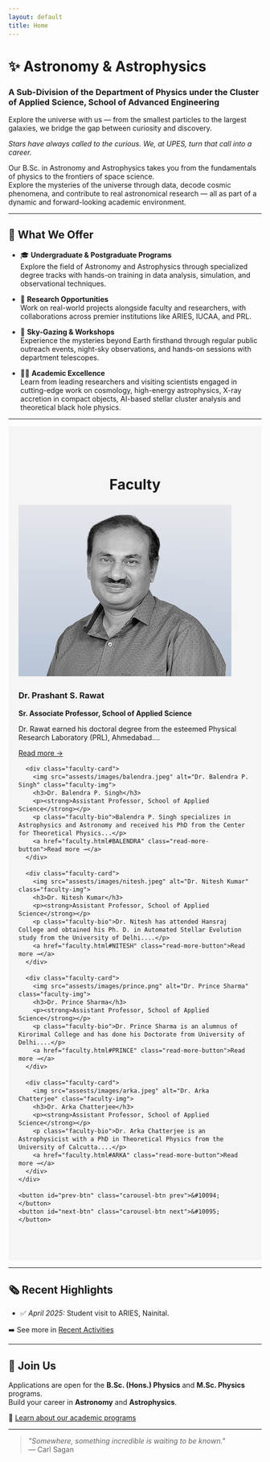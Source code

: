 ```yaml
---
layout: default
title: Home
---
```

# ✨ Astronomy & Astrophysics  
### A Sub-Division of the Department of Physics under the Cluster of Applied Science, School of Advanced Engineering  

Explore the universe with us — from the smallest particles to the largest galaxies, we bridge the gap between curiosity and discovery.

<em>Stars have always called to the curious. We, at UPES, turn that call into a career.</em> 

Our B.Sc. in Astronomy and Astrophysics takes you from the fundamentals of physics to the frontiers of space science.  
Explore the mysteries of the universe through data, decode cosmic phenomena, and contribute to real astronomical research — all as part of a dynamic and forward-looking academic environment.

---

## 🌟 What We Offer

- 🎓 **Undergraduate & Postgraduate Programs**  
  Explore the field of Astronomy and Astrophysics through specialized degree tracks with hands-on training in data analysis, simulation, and observational techniques.

- 🚀 **Research Opportunities**  
  Work on real-world projects alongside faculty and researchers, with collaborations across premier institutions like ARIES, IUCAA, and PRL.

- 🌌 **Sky-Gazing & Workshops**  
  Experience the mysteries beyond Earth firsthand through regular public outreach events, night-sky observations, and hands-on sessions with department telescopes.

- 🧑‍🏫 **Academic Excellence**  
Learn from leading researchers and visiting scientists engaged in cutting-edge work on cosmology, high-energy astrophysics, X-ray accretion in compact objects, AI-based stellar cluster analysis and theoretical black hole physics.


---
<section id="faculty-section" style="padding: 60px 20px; background: #f5f5f5;">
  <h2 style="text-align:center; font-size: 2em;">Faculty</h2>
  <div id="faculty-carousel" style="overflow: hidden; width: 100%; position: relative;">
    <div id="faculty-cards">
      <div class="faculty-card">
        <img src="assests/images/rawat.png" alt="Dr. Prashant S. Rawat" class="faculty-img">
        <h3>Dr. Prashant S. Rawat</h3>
        <p><strong>Sr. Associate Professor, School of Applied Science</strong></p>
        <p class="faculty-bio">Dr. Rawat earned his doctoral degree from the esteemed Physical Research Laboratory (PRL), Ahmedabad....</p>
        <a href="faculty.html#PSRAWAT" class="read-more-button">Read more →</a>
      </div>

      <div class="faculty-card">
        <img src="assests/images/balendra.jpeg" alt="Dr. Balendra P. Singh" class="faculty-img">
        <h3>Dr. Balendra P. Singh</h3>
        <p><strong>Assistant Professor, School of Applied Science</strong></p>
        <p class="faculty-bio">Balendra P. Singh specializes in Astrophysics and Astronomy and received his PhD from the Center for Theoretical Physics...</p>
        <a href="faculty.html#BALENDRA" class="read-more-button">Read more →</a>
      </div>

      <div class="faculty-card">
        <img src="assests/images/nitesh.jpeg" alt="Dr. Nitesh Kumar" class="faculty-img">
        <h3>Dr. Nitesh Kumar</h3>
        <p><strong>Assistant Professor, School of Applied Science</strong></p>
        <p class="faculty-bio">Dr. Nitesh has attended Hansraj College and obtained his Ph. D. in Automated Stellar Evolution study from the University of Delhi....</p>
        <a href="faculty.html#NITESH" class="read-more-button">Read more →</a>
      </div>

      <div class="faculty-card">
        <img src="assests/images/prince.png" alt="Dr. Prince Sharma" class="faculty-img">
        <h3>Dr. Prince Sharma</h3>
        <p><strong>Assistant Professor, School of Applied Science</strong></p>
        <p class="faculty-bio">Dr. Prince Sharma is an alumnus of Kirorimal College and has done his Doctorate from University of Delhi....</p>
        <a href="faculty.html#PRINCE" class="read-more-button">Read more →</a>
      </div>

      <div class="faculty-card">
        <img src="assests/images/arka.jpeg" alt="Dr. Arka Chatterjee" class="faculty-img">
        <h3>Dr. Arka Chatterjee</h3>
        <p><strong>Assistant Professor, School of Applied Science</strong></p>
        <p class="faculty-bio">Dr. Arka Chatterjee is an Astrophysicist with a PhD in Theoretical Physics from the University of Calcutta....</p>
        <a href="faculty.html#ARKA" class="read-more-button">Read more →</a>
      </div>
    </div>

    <button id="prev-btn" class="carousel-btn prev">&#10094;</button>
    <button id="next-btn" class="carousel-btn next">&#10095;</button>
  </div>
</section>

<script>
  document.addEventListener("DOMContentLoaded", function () {
    const facultyCards = document.getElementById('faculty-cards');
    const prevBtn = document.getElementById('prev-btn');
    const nextBtn = document.getElementById('next-btn');

    if (!facultyCards || !prevBtn || !nextBtn) return;

    function getCardScrollWidth() {
      const firstCard = facultyCards.querySelector('.faculty-card');
      if (!firstCard) return 300;
      const style = window.getComputedStyle(firstCard);
      return firstCard.offsetWidth + parseInt(style.marginRight || 0);
    }

    prevBtn.addEventListener('click', () => {
      facultyCards.scrollBy({ left: -getCardScrollWidth(), behavior: 'smooth' });
    });

    nextBtn.addEventListener('click', () => {
      facultyCards.scrollBy({ left: getCardScrollWidth(), behavior: 'smooth' });
    });
  });
</script>




---



## 🗞 Recent Highlights

- ✅ *April 2025:* Student visit to ARIES, Nainital.  
<!-- - ✅ *February 2025:* B.Sc. students observed variable stars with new 12-inch telescope   -->
<!-- - ✅ *January 2025:* Faculty paper on stellar classification accepted in MNRAS   -->

➡️ See more in [Recent Activities](activities.md)

---

## 🌟 Join Us

Applications are open for the **B.Sc. (Hons.) Physics** and **M.Sc. Physics** programs.  
Build your career in **Astronomy** and **Astrophysics**.

🔗 [Learn about our academic programs](programs.md)

---

> _"Somewhere, something incredible is waiting to be known."_  
> — Carl Sagan